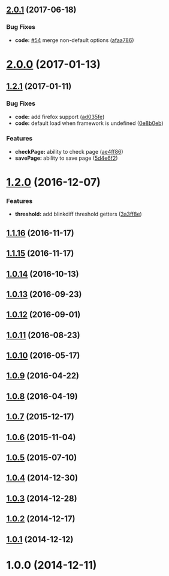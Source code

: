 <a name="2.0.1"></a>
## [2.0.1](https://github.com/koola/pix-diff/compare/v2.0.0...v2.0.1) (2017-06-18)


### Bug Fixes

* **code:** [#54](https://github.com/koola/pix-diff/issues/54) merge non-default options ([afaa786](https://github.com/koola/pix-diff/commit/afaa786))



<a name="2.0.0"></a>
# [2.0.0](https://github.com/koola/pix-diff/compare/v1.2.1...v2.0.0) (2017-01-13)



<a name="1.2.1"></a>
## [1.2.1](https://github.com/koola/pix-diff/compare/v1.2.0...v1.2.1) (2017-01-11)


### Bug Fixes

* **code:** add firefox support ([ad035fe](https://github.com/koola/pix-diff/commit/ad035fe))
* **code:** default load when framework is undefined ([0e8b0eb](https://github.com/koola/pix-diff/commit/0e8b0eb))


### Features

* **checkPage:** ability to check page ([ae4ff86](https://github.com/koola/pix-diff/commit/ae4ff86))
* **savePage:** ability to save page ([5d4e6f2](https://github.com/koola/pix-diff/commit/5d4e6f2))



<a name="1.2.0"></a>
# [1.2.0](https://github.com/koola/pix-diff/compare/v1.1.16...v1.2.0) (2016-12-07)


### Features

* **threshold:** add blinkdiff threshold getters ([3a3ff8e](https://github.com/koola/pix-diff/commit/3a3ff8e))



<a name="1.1.16"></a>
## [1.1.16](https://github.com/koola/pix-diff/compare/v1.1.15...v1.1.16) (2016-11-17)



<a name="1.1.15"></a>
## [1.1.15](https://github.com/koola/pix-diff/compare/v1.0.14...v1.1.15) (2016-11-17)



<a name="1.0.14"></a>
## [1.0.14](https://github.com/koola/pix-diff/compare/v1.0.13...v1.0.14) (2016-10-13)



<a name="1.0.13"></a>
## [1.0.13](https://github.com/koola/pix-diff/compare/v1.0.12...v1.0.13) (2016-09-23)



<a name="1.0.12"></a>
## [1.0.12](https://github.com/koola/pix-diff/compare/v1.0.11...v1.0.12) (2016-09-01)



<a name="1.0.11"></a>
## [1.0.11](https://github.com/koola/pix-diff/compare/v1.0.10...v1.0.11) (2016-08-23)



<a name="1.0.10"></a>
## [1.0.10](https://github.com/koola/pix-diff/compare/v1.0.9...v1.0.10) (2016-05-17)



<a name="1.0.9"></a>
## [1.0.9](https://github.com/koola/pix-diff/compare/v1.0.8...v1.0.9) (2016-04-22)



<a name="1.0.8"></a>
## [1.0.8](https://github.com/koola/pix-diff/compare/v1.0.7...v1.0.8) (2016-04-19)



<a name="1.0.7"></a>
## [1.0.7](https://github.com/koola/pix-diff/compare/v1.0.6...v1.0.7) (2015-12-17)



<a name="1.0.6"></a>
## [1.0.6](https://github.com/koola/pix-diff/compare/v1.0.5...v1.0.6) (2015-11-04)



<a name="1.0.5"></a>
## [1.0.5](https://github.com/koola/pix-diff/compare/v1.0.4...v1.0.5) (2015-07-10)



<a name="1.0.4"></a>
## [1.0.4](https://github.com/koola/pix-diff/compare/v1.0.3...v1.0.4) (2014-12-30)



<a name="1.0.3"></a>
## [1.0.3](https://github.com/koola/pix-diff/compare/v1.0.2...v1.0.3) (2014-12-28)



<a name="1.0.2"></a>
## [1.0.2](https://github.com/koola/pix-diff/compare/v1.0.1...v1.0.2) (2014-12-17)



<a name="1.0.1"></a>
## [1.0.1](https://github.com/koola/pix-diff/compare/v1.0.0...v1.0.1) (2014-12-12)



<a name="1.0.0"></a>
# 1.0.0 (2014-12-11)



